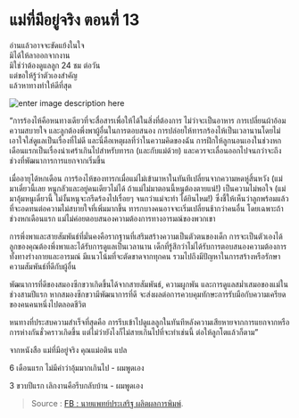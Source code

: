 แม่ที่มีอยู่จริง ตอนที่ 13
===
อ่านแล้วอาจจะขัดแย้งในใจ  
มิได้ให้ลาออกจากงาน  
มิใช่ว่าต้องดูแลลูก 24 ชม ต่อวัน  
แต่ขอให้รู้ว่าตัวเองสำคัญ  
แล้วหาทางทำให้ดีที่สุด

![enter image description here](https://cdn.pixabay.com/photo/2015/12/25/04/02/baby-1107333_960_720.jpg)

“การร้องไห้คือหนทางเดียวที่จะสื่อสารเพื่อให้ได้ในสิ่งที่ต้องการ ไม่ว่าจะเป็นอาหาร การเปลี่ยนผ้าอ้อม ความสบายใจ และลูกต้องพึ่งพาผู้อื่นในการตอบสนอง การปล่อยให้ทารกร้องไห้เป็นเวลานานโดยไม่เอาใจใส่ดูแลเป็นเรื่องที่ไม่ดี และนี่คือเหตุผลที่ว่าในความคิดของฉัน การฝึกให้ลูกนอนเองในช่วงหกเดือนแรกเป็นเรื่องน่าเศร้าเกินไปสำหรับทารก (และกับแม่ด้วย) และควรจะเลื่อนออกไปจนกว่าจะถึงช่วงที่พัฒนาการการแยกจากเริ่มขึ้น

เมื่ออายุได้หกเดือน การร้องไห้ของทารกเมื่อแม่ไม่เข้ามาหาในทันทีเปลี่ยนจากความหดหู่สิ้นหวัง (แม่ มาเดี๋ยวนี้เลย หนูกลัวและอยู่คนเดียวไม่ได้ ถ้าแม่ไม่มาตอนนี้หนูต้องตายแน่!) เป็นความไม่พอใจ (แม่มาอุ้มหนูเดี๋ยวนี้ ไม่งั้นหนูจะกรีดร้องไปเรื่อยๆ จนกว่าแม่จะทำ ได้ยินไหม!) ซึ่งชี้ให้เห็นว่าลูกพร้อมแล้วที่จะอดทนต่อความไม่สบายใจที่เพิ่มมากขึ้น ทารกบางคนอาจจะเริ่มเปลี่ยนช้ากว่าคนอื่น โดยเฉพาะถ้าช่วงหกเดือนแรก แม่ไม่ค่อยตอบสนองความต้องการทางอารมณ์ของพวกเขา

การพึ่งพาและสายสัมพันธ์ที่มั่นคงคือรากฐานที่เสริมสร้างความเป็นตัวตนของเด็ก การจะเป็นตัวเองได้ ลูกของคุณต้องพึ่งพาและได้รับการดูแลเป็นเวลานาน เด็กที่รู้สึกว่าไม่ได้รับการตอบสนองความต้องการทั้งทางร่างกายและอารมณ์ มีแนวโน้มที่จะตัดขาดจากทุกคน รวมไปถึงมีปัญหาในการสร้างหรือรักษาความสัมพันธ์ที่ดีกับผู้อื่น

พัฒนาการที่ดีของสมองซีกขวาเกิดขึ้นได้จากสายสัมพันธ์, ความผูกพัน และการดูแลสม่ำเสมอของแม่ในช่วงสามปีแรก หากสมองซีกขวามีพัฒนาการที่ดี จะส่งผลต่อการควบคุมทักษะการรับมือกับความเครียดของคนคนหนึ่งไปตลอดชีวิต

หนทางที่ประสบความสำเร็จที่สุดคือ การรีบเข้าไปดูแลลูกในทันทีหลังความเสียหายจากการแยกจากหรือการห่างกันชั่วคราวเกิดขึ้น แต่ไม่ว่ายังไงก็ไม่สายเกินไปที่จะทำเช่นนี้ ต่อให้ลูกโตแล้วก็ตาม”

จากหนังสือ แม่ที่มีอยู่จริง คุณแม่อติน แปล

6 เดือนแรก ไม่มีคำว่าอุ้มมากเกินไป - ผมพูดเอง

3 ขวบปีแรก เลิกงานคือรีบกลับบ้าน - ผมพูดเอง

> Source :  [FB : นายแพทย์ประเสริฐ ผลิตผลการพิมพ์](https://www.facebook.com/prasertpp/posts/1037368529944974).
<!--stackedit_data:
eyJoaXN0b3J5IjpbNTE1MDg1NjI3LDE3MTE4OTU3NDRdfQ==
-->